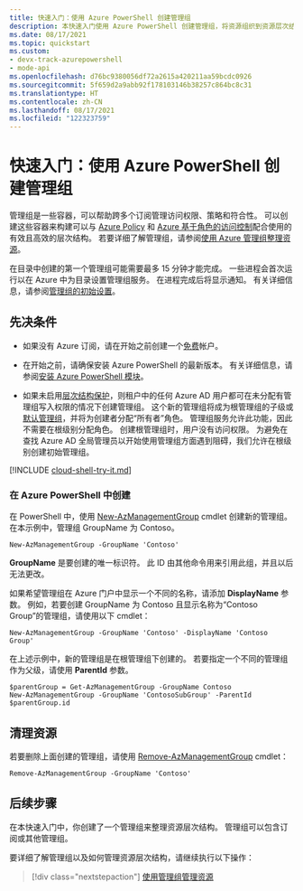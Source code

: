```yaml
---
title: 快速入门：使用 Azure PowerShell 创建管理组
description: 本快速入门使用 Azure PowerShell 创建管理组，将资源组织到资源层次结构中。
ms.date: 08/17/2021
ms.topic: quickstart
ms.custom:
- devx-track-azurepowershell
- mode-api
ms.openlocfilehash: d76bc9380056df72a2615a420211aa59bcdc0926
ms.sourcegitcommit: 5f659d2a9abb92f178103146b38257c864bc8c31
ms.translationtype: HT
ms.contentlocale: zh-CN
ms.lasthandoff: 08/17/2021
ms.locfileid: "122323759"
---
```

# <a name="quickstart-create-a-management-group-with-azure-powershell"></a>快速入门：使用 Azure PowerShell 创建管理组

管理组是一些容器，可以帮助跨多个订阅管理访问权限、策略和符合性。 可以创建这些容器来构建可以与 [Azure Policy](../policy/overview.md) 和 [Azure 基于角色的访问控制](../../role-based-access-control/overview.md)配合使用的有效且高效的层次结构。 若要详细了解管理组，请参阅[使用 Azure 管理组整理资源](overview.md)。

在目录中创建的第一个管理组可能需要最多 15 分钟才能完成。 一些进程会首次运行以在 Azure 中为目录设置管理组服务。 在进程完成后将显示通知。 有关详细信息，请参阅[管理组的初始设置](./overview.md#initial-setup-of-management-groups)。

## <a name="prerequisites"></a>先决条件

- 如果没有 Azure 订阅，请在开始之前创建一个[免费](https://azure.microsoft.com/free/)帐户。

- 在开始之前，请确保安装 Azure PowerShell 的最新版本。 有关详细信息，请参阅[安装 Azure PowerShell 模块](/powershell/azure/install-az-ps)。

- 如果未启用[层次结构保护](./how-to/protect-resource-hierarchy.md#setting---require-authorization)，则租户中的任何 Azure AD 用户都可在未分配有管理组写入权限的情况下创建管理组。 这个新的管理组将成为根管理组的子级或[默认管理组](./how-to/protect-resource-hierarchy.md#setting---default-management-group)，并将为创建者分配“所有者”角色。 管理组服务允许此功能，因此不需要在根级别分配角色。 创建根管理组时，用户没有访问权限。 为避免在查找 Azure AD 全局管理员以开始使用管理组方面遇到阻碍，我们允许在根级别创建初始管理组。

[!INCLUDE [cloud-shell-try-it.md](../../../includes/cloud-shell-try-it.md)]

### <a name="create-in-azure-powershell"></a>在 Azure PowerShell 中创建

在 PowerShell 中，使用 [New-AzManagementGroup](/powershell/module/az.resources/new-azmanagementgroup) cmdlet 创建新的管理组。 在本示例中，管理组 GroupName 为 Contoso。

```azurepowershell-interactive
New-AzManagementGroup -GroupName 'Contoso'
```

**GroupName** 是要创建的唯一标识符。 此 ID 由其他命令用来引用此组，并且以后无法更改。

如果希望管理组在 Azure 门户中显示一个不同的名称，请添加 **DisplayName** 参数。 例如，若要创建 GroupName 为 Contoso 且显示名称为“Contoso Group”的管理组，请使用以下 cmdlet：

```azurepowershell-interactive
New-AzManagementGroup -GroupName 'Contoso' -DisplayName 'Contoso Group'
```

在上述示例中，新的管理组是在根管理组下创建的。 若要指定一个不同的管理组作为父级，请使用 **ParentId** 参数。

```azurepowershell-interactive
$parentGroup = Get-AzManagementGroup -GroupName Contoso
New-AzManagementGroup -GroupName 'ContosoSubGroup' -ParentId $parentGroup.id
```

## <a name="clean-up-resources"></a>清理资源

若要删除上面创建的管理组，请使用 [Remove-AzManagementGroup](/powershell/module/az.resources/remove-azmanagementgroup) cmdlet：

```azurepowershell-interactive
Remove-AzManagementGroup -GroupName 'Contoso'
```

## <a name="next-steps"></a>后续步骤

在本快速入门中，你创建了一个管理组来整理资源层次结构。 管理组可以包含订阅或其他管理组。

要详细了解管理组以及如何管理资源层次结构，请继续执行以下操作：

> [!div class="nextstepaction"]
> [使用管理组管理资源](./manage.md)
